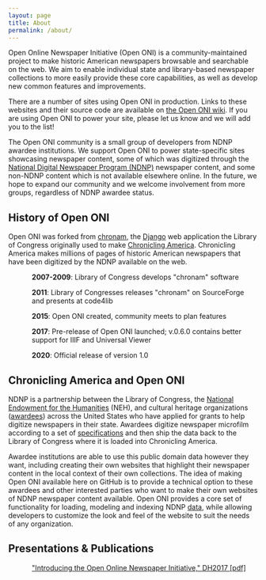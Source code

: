 ```yaml
---
layout: page
title: About
permalink: /about/
---
```


<p>Open Online Newspaper Initiative (Open ONI) is a community-maintained project to make historic American newspapers browsable and searchable on the web. We aim to enable individual state and library-based newspaper collections to more easily provide these core capabilities, as well as develop new common features and improvements.</p>

<p>There are a number of sites using Open ONI in production. Links to these
websites and their source code are available on
<a href="https://github.com/open-oni/open-oni/wiki/Sites-Using-Open-ONI" rel="nofollow">
the Open ONI wiki</a>. If you are using Open ONI to power your site, please let
us know and we will add you to the list!</p>

<p>The Open ONI community is a small group of developers from NDNP awardee
institutions. We support Open ONI to power state-specific sites showcasing
newspaper content, some of which was digitized through the
<a href="https://www.loc.gov/ndnp/" rel="nofollow">National Digital
Newspaper Program (NDNP)</a> newspaper content, and some non-NDNP content which
is not available elsewhere online. In the future, we hope to expand our
community and we welcome involvement from more groups, regardless of NDNP
awardee status.</p>

<h2>History of Open ONI</h2>

<p>Open ONI was forked from
<a href="https://github.com/LibraryOfCongress/chronam" rel="nofollow">chronam</a>,
the <a href="https://www.djangoproject.com/" rel="nofollow">Django</a> web
application the Library of Congress originally used to make
<a href="https://chroniclingamerica.loc.gov/" rel="nofollow">Chronicling America</a>.
Chronicling America makes millions of pages of historic American newspapers
that have been digitized by the NDNP available on the web.</p>

<ul>
  <ol><strong>2007-2009</strong>: Library of Congress develops "chronam" software</ol>
  <ol><strong>2011</strong>: Library of Congresses releases "chronam" on SourceForge and presents at code4lib</ol>
  <ol><strong>2015</strong>: Open ONI created, community meets to plan features</ol>
  <ol><strong>2017</strong>: Pre-release of Open ONI launched; v.0.6.0 contains better support for IIIF and Universal Viewer</ol>
  <ol><strong>2020</strong>: Official release of version 1.0</ol>
</ul>

<h2>Chronicling America and Open ONI</h2>

<p>NDNP is a partnership between the Library of Congress, the
<a href="https://www.neh.gov/" rel="nofollow">National Endowment for the
Humanities</a> (NEH), and cultural heritage organizations
(<a href="https://chroniclingamerica.loc.gov/awardees/" rel="nofollow">awardees</a>)
across the United States who have applied for grants to help digitize
newspapers in their state. Awardees digitize newspaper microfilm according to a
set of <a href="http://www.loc.gov/ndnp/guidelines/" rel="nofollow">specifications</a>
and then ship the data back to the Library of Congress where it is loaded into
Chronicling America.</p>

<p>Awardee institutions are able to use this public domain data however they
want, including creating their own websites that highlight their newspaper
content in the local context of their own collections. The idea of making Open
ONI available here on GitHub is to provide a technical option to these awardees
and other interested parties who want to make their own websites of NDNP
newspaper content available. Open ONI provides a core set of functionality for
loading, modeling and indexing NDNP
<a href="https://chroniclingamerica.loc.gov/data/batches/" rel="nofollow">data</a>,
while allowing developers to customize the look and feel of the website to suit
the needs of any organization.</p>

<h2>Presentations & Publications</h2>

<ul>
  <ol><a href="https://dh2017.adho.org/abstracts/211/211.pdf" rel="nofollow">"Introducing the Open Online Newspaper Initiative," DH2017 [pdf]</a></ol>
</ul>
